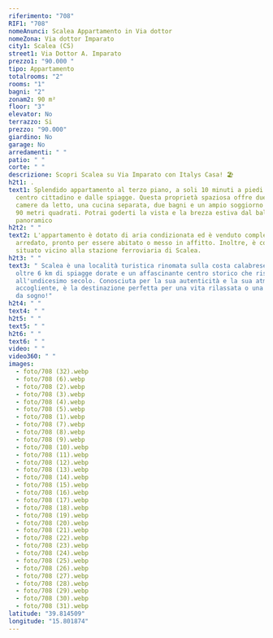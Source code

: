 ```yaml
---
riferimento: "708"
RIF1: "708"
nomeAnunci: Scalea Appartamento in Via dottor
nomeZona: Via dottor Imparato
city1: Scalea (CS)
street1: Via Dottor A. Imparato
prezzo1: "90.000 "
tipo: Appartamento
totalrooms: "2"
rooms: "1"
bagni: "2"
zonam2: 90 m²
floor: "3"
elevator: No
terrazzo: Si
prezzo: "90.000"
giardino: No
garage: No
arredamenti: " "
patio: " "
corte: " "
descrizione: Scopri Scalea su Via Imparato con Italys Casa! 🏖️
h2t1: .
text1: Splendido appartamento al terzo piano, a soli 10 minuti a piedi dal
  centro cittadino e dalle spiagge. Questa proprietà spaziosa offre due grandi
  camere da letto, una cucina separata, due bagni e un ampio soggiorno su oltre
  90 metri quadrati. Potrai goderti la vista e la brezza estiva dal balcone
  panoramico
h2t2: " "
text2: L'appartamento è dotato di aria condizionata ed è venduto completamente
  arredato, pronto per essere abitato o messo in affitto. Inoltre, è comodamente
  situato vicino alla stazione ferroviaria di Scalea.
h2t3: " "
text3: " Scalea è una località turistica rinomata sulla costa calabrese, con
  oltre 6 km di spiagge dorate e un affascinante centro storico che risale
  all'undicesimo secolo. Conosciuta per la sua autenticità e la sua atmosfera
  accogliente, è la destinazione perfetta per una vita rilassata o una vacanza
  da sogno!"
h2t4: " "
text4: " "
h2t5: " "
text5: " "
h2t6: " "
text6: " "
video: " "
video360: " "
images:
  - foto/708 (32).webp
  - foto/708 (6).webp
  - foto/708 (2).webp
  - foto/708 (3).webp
  - foto/708 (4).webp
  - foto/708 (5).webp
  - foto/708 (1).webp
  - foto/708 (7).webp
  - foto/708 (8).webp
  - foto/708 (9).webp
  - foto/708 (10).webp
  - foto/708 (11).webp
  - foto/708 (12).webp
  - foto/708 (13).webp
  - foto/708 (14).webp
  - foto/708 (15).webp
  - foto/708 (16).webp
  - foto/708 (17).webp
  - foto/708 (18).webp
  - foto/708 (19).webp
  - foto/708 (20).webp
  - foto/708 (21).webp
  - foto/708 (22).webp
  - foto/708 (23).webp
  - foto/708 (24).webp
  - foto/708 (25).webp
  - foto/708 (26).webp
  - foto/708 (27).webp
  - foto/708 (28).webp
  - foto/708 (29).webp
  - foto/708 (30).webp
  - foto/708 (31).webp
latitude: "39.814509"
longitude: "15.801874"
---
```

